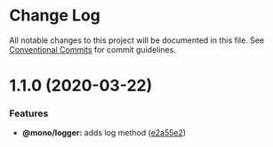 # Change Log

All notable changes to this project will be documented in this file.
See [Conventional Commits](https://conventionalcommits.org) for commit guidelines.

# 1.1.0 (2020-03-22)


### Features

* **@mono/logger:** adds log method ([e2a55e2](https://github.com/madoos/monorepo-example-ci/commit/e2a55e2026a278d04092e45e3b8d4cc201819919))
